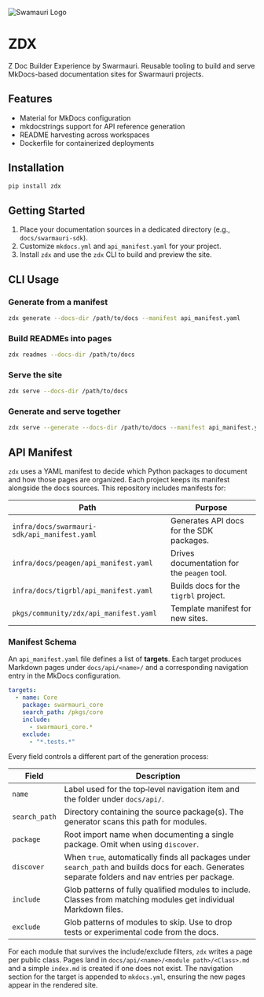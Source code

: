 ![Swamauri Logo](https://res.cloudinary.com/dbjmpekvl/image/upload/v1730099724/Swarmauri-logo-lockup-2048x757_hww01w.png)

# ZDX

Z Doc Builder Experience by Swarmauri. Reusable tooling to build and serve MkDocs-based documentation sites for Swarmauri projects.

## Features

- Material for MkDocs configuration
- mkdocstrings support for API reference generation
- README harvesting across workspaces
- Dockerfile for containerized deployments

## Installation

```bash
pip install zdx
```

## Getting Started

1. Place your documentation sources in a dedicated directory (e.g., `docs/swarmauri-sdk`).
2. Customize `mkdocs.yml` and `api_manifest.yaml` for your project.
3. Install `zdx` and use the `zdx` CLI to build and preview the site.


## CLI Usage

### Generate from a manifest
```bash
zdx generate --docs-dir /path/to/docs --manifest api_manifest.yaml
```

### Build READMEs into pages
```bash
zdx readmes --docs-dir /path/to/docs
```

### Serve the site
```bash
zdx serve --docs-dir /path/to/docs
```

### Generate and serve together
```bash
zdx serve --generate --docs-dir /path/to/docs --manifest api_manifest.yaml
```

## API Manifest

`zdx` uses a YAML manifest to decide which Python packages to document and how
those pages are organized. Each project keeps its manifest alongside the docs
sources. This repository includes manifests for:

| Path | Purpose |
| --- | --- |
| `infra/docs/swarmauri-sdk/api_manifest.yaml` | Generates API docs for the SDK packages. |
| `infra/docs/peagen/api_manifest.yaml` | Drives documentation for the `peagen` tool. |
| `infra/docs/tigrbl/api_manifest.yaml` | Builds docs for the `tigrbl` project. |
| `pkgs/community/zdx/api_manifest.yaml` | Template manifest for new sites. |

### Manifest Schema

An `api_manifest.yaml` file defines a list of **targets**. Each target produces
Markdown pages under `docs/api/<name>/` and a corresponding navigation entry in
the MkDocs configuration.

```yaml
targets:
  - name: Core
    package: swarmauri_core
    search_path: /pkgs/core
    include:
      - swarmauri_core.*
    exclude:
      - "*.tests.*"
```

Every field controls a different part of the generation process:

| Field | Description |
| --- | --- |
| `name` | Label used for the top‑level navigation item and the folder under `docs/api/`. |
| `search_path` | Directory containing the source package(s). The generator scans this path for modules. |
| `package` | Root import name when documenting a single package. Omit when using `discover`. |
| `discover` | When `true`, automatically finds all packages under `search_path` and builds docs for each. Generates separate folders and nav entries per package. |
| `include` | Glob patterns of fully qualified modules to include. Classes from matching modules get individual Markdown files. |
| `exclude` | Glob patterns of modules to skip. Use to drop tests or experimental code from the docs. |

For each module that survives the include/exclude filters, `zdx` writes a page
per public class. Pages land in
`docs/api/<name>/<module path>/<Class>.md` and a simple `index.md` is created if
one does not exist. The navigation section for the target is appended to
`mkdocs.yml`, ensuring the new pages appear in the rendered site.
